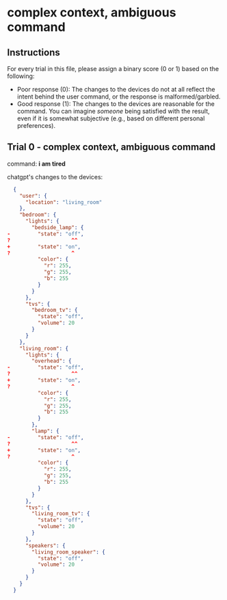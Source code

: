 # complex context, ambiguous command

## Instructions

For every trial in this file, please assign a binary score (0 or 1) based on the following:

- Poor response (0): The changes to the devices do not at all reflect the intent behind the user command, or the response is malformed/garbled.
- Good response (1): The changes to the devices are reasonable for the command. You can imagine _someone_             being satisfied with the result, even if it is somewhat subjective (e.g., based on different personal preferences).

## Trial 0 - complex context, ambiguous command 

command: **i am tired**

chatgpt's changes to the devices: 

``` json
  {
    "user": {
      "location": "living_room"
    },
    "bedroom": {
      "lights": {
        "bedside_lamp": {
-         "state": "off",
?                    ^^
+         "state": "on",
?                    ^
          "color": {
            "r": 255,
            "g": 255,
            "b": 255
          }
        }
      },
      "tvs": {
        "bedroom_tv": {
          "state": "off",
          "volume": 20
        }
      }
    },
    "living_room": {
      "lights": {
        "overhead": {
-         "state": "off",
?                    ^^
+         "state": "on",
?                    ^
          "color": {
            "r": 255,
            "g": 255,
            "b": 255
          }
        },
        "lamp": {
-         "state": "off",
?                    ^^
+         "state": "on",
?                    ^
          "color": {
            "r": 255,
            "g": 255,
            "b": 255
          }
        }
      },
      "tvs": {
        "living_room_tv": {
          "state": "off",
          "volume": 20
        }
      },
      "speakers": {
        "living_room_speaker": {
          "state": "off",
          "volume": 20
        }
      }
    }
  }
```

